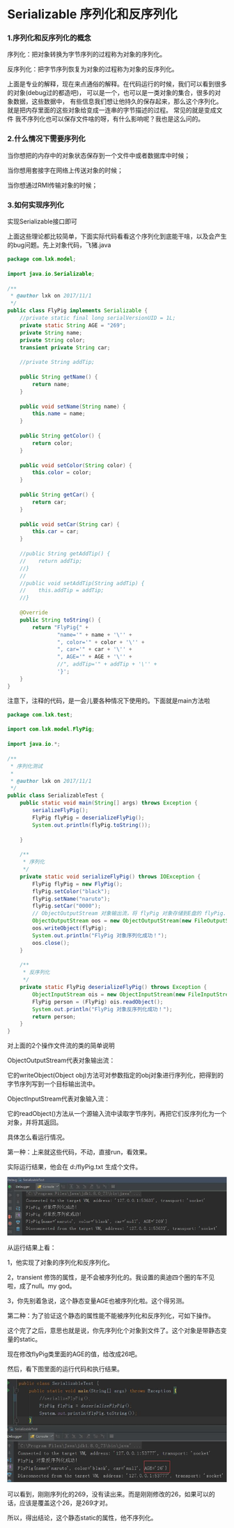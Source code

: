 # Serializable  序列化和反序列化

### 1.序列化和反序列化的概念

序列化：把对象转换为字节序列的过程称为对象的序列化。 

反序列化：把字节序列恢复为对象的过程称为对象的反序列化。

上面是专业的解释，现在来点通俗的解释。在代码运行的时候，我们可以看到很多的对象\(debug过的都造吧\)， 可以是一个，也可以是一类对象的集合，很多的对象数据，这些数据中， 有些信息我们想让他持久的保存起来，那么这个序列化。 就是把内存里面的这些对象给变成一连串的字节描述的过程。 常见的就是变成文件 我不序列化也可以保存文件啥的呀，有什么影响呢？我也是这么问的。

### 2.什么情况下需要序列化 

当你想把的内存中的对象状态保存到一个文件中或者数据库中时候；

当你想用套接字在网络上传送对象的时候；

当你想通过RMI传输对象的时候；

### 3.如何实现序列化

实现Serializable接口即可

上面这些理论都比较简单，下面实际代码看看这个序列化到底能干啥，以及会产生的bug问题。先上对象代码，飞猪.java

```java
package com.lxk.model;  
  
import java.io.Serializable;  
  
/** 
 * @author lxk on 2017/11/1 
 */  
public class FlyPig implements Serializable {  
    //private static final long serialVersionUID = 1L;  
    private static String AGE = "269";  
    private String name;  
    private String color;  
    transient private String car;  
  
    //private String addTip;  
  
    public String getName() {  
        return name;  
    }  
  
    public void setName(String name) {  
        this.name = name;  
    }  
  
    public String getColor() {  
        return color;  
    }  
  
    public void setColor(String color) {  
        this.color = color;  
    }  
  
    public String getCar() {  
        return car;  
    }  
  
    public void setCar(String car) {  
        this.car = car;  
    }  
  
    //public String getAddTip() {  
    //    return addTip;  
    //}  
    //  
    //public void setAddTip(String addTip) {  
    //    this.addTip = addTip;  
    //}  
  
    @Override  
    public String toString() {  
        return "FlyPig{" +  
                "name='" + name + '\'' +  
                ", color='" + color + '\'' +  
                ", car='" + car + '\'' +  
                ", AGE='" + AGE + '\'' +  
                //", addTip='" + addTip + '\'' +  
                '}';  
    }  
}  
```

注意下，注释的代码，是一会儿要各种情况下使用的。下面就是main方法啦

```java
package com.lxk.test;  
  
import com.lxk.model.FlyPig;  
  
import java.io.*;  
  
/** 
 * 序列化测试 
 * 
 * @author lxk on 2017/11/1 
 */  
public class SerializableTest {  
    public static void main(String[] args) throws Exception {  
        serializeFlyPig();  
        FlyPig flyPig = deserializeFlyPig();  
        System.out.println(flyPig.toString());  
  
    }  
  
    /** 
     * 序列化 
     */  
    private static void serializeFlyPig() throws IOException {  
        FlyPig flyPig = new FlyPig();  
        flyPig.setColor("black");  
        flyPig.setName("naruto");  
        flyPig.setCar("0000");  
        // ObjectOutputStream 对象输出流，将 flyPig 对象存储到E盘的 flyPig.txt 文件中，完成对 flyPig 对象的序列化操作  
        ObjectOutputStream oos = new ObjectOutputStream(new FileOutputStream(new File("d:/flyPig.txt")));  
        oos.writeObject(flyPig);  
        System.out.println("FlyPig 对象序列化成功！");  
        oos.close();  
    }  
  
    /** 
     * 反序列化 
     */  
    private static FlyPig deserializeFlyPig() throws Exception {  
        ObjectInputStream ois = new ObjectInputStream(new FileInputStream(new File("d:/flyPig.txt")));  
        FlyPig person = (FlyPig) ois.readObject();  
        System.out.println("FlyPig 对象反序列化成功！");  
        return person;  
    }  
}  
```

对上面的2个操作文件流的类的简单说明 

ObjectOutputStream代表对象输出流： 

它的writeObject\(Object obj\)方法可对参数指定的obj对象进行序列化，把得到的字节序列写到一个目标输出流中。

ObjectInputStream代表对象输入流： 

它的readObject\(\)方法从一个源输入流中读取字节序列，再把它们反序列化为一个对象，并将其返回。

具体怎么看运行情况。

第一种：上来就这些代码，不动，直接run，看效果。

实际运行结果，他会在 d:/flyPig.txt 生成个文件。



![](../../.gitbook/assets/serializable_1.jpeg)

从运行结果上看：

1，他实现了对象的序列化和反序列化。

2，transient 修饰的属性，是不会被序列化的。我设置的奥迪四个圈的车不见啦，成了null。my god。

3，你先别着急说，这个静态变量AGE也被序列化啦。这个得另测。

第二种：为了验证这个静态的属性能不能被序列化和反序列化，可如下操作。

这个完了之后，意思也就是说，你先序列化个对象到文件了。这个对象是带静态变量的static。

现在修改flyPig类里面的AGE的值，给改成26吧。

然后，看下图里面的运行代码和执行结果。



![](../../.gitbook/assets/serializable_2.jpeg)

可以看到，刚刚序列化的269，没有读出来。而是刚刚修改的26，如果可以的话，应该是覆盖这个26，是269才对。

所以，得出结论，这个静态static的属性，他不序列化。


